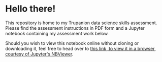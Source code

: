 # Hello there!

This repository is home to my Trupanion data science skills assessment. Please find the assessment instructions in PDF form and a Jupyter notebook containing my assessment work below.

Should you wish to view this notebook online without cloning or downloading it, feel free to head over to [this link, to view it in a browser, courtesy of Jupyter's NBViewer](https://nbviewer.jupyter.org/github/kidnamedtony/trupanion_assessment/blob/master/trupanion_data_science_assessment.ipynb).
